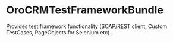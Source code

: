 OroCRMTestFrameworkBundle
=========================

Provides test framework functionality (SOAP/REST client, Custom TestCases, PageObjects for Selenium etc).